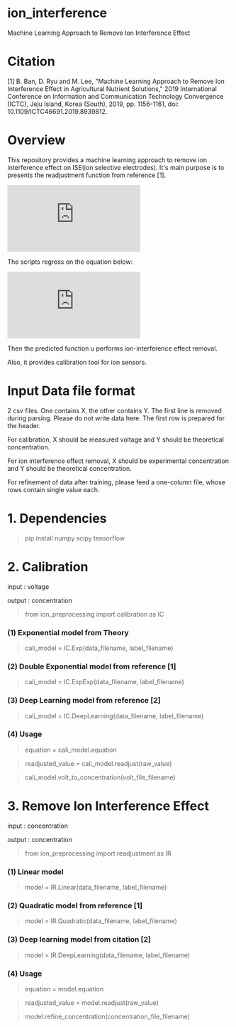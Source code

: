 # ion_interference
Machine Learning Approach to Remove Ion Interference Effect

# Citation
[1] B. Ban, D. Ryu and M. Lee, "Machine Learning Approach to Remove Ion Interference Effect in Agricultural Nutrient Solutions," 2019 International Conference on Information and Communication Technology Convergence (ICTC), Jeju Island, Korea (South), 2019, pp. 1156-1161, doi: 10.1109/ICTC46691.2019.8939812.

# Overview
This repository provides a machine learning approach to remove ion interference effect on ISE(ion selective electrodes).
It's main purpose is to presents the readjustment function from reference [1].

![equation](https://latex.codecogs.com/gif.latex?C_%7Br%7D%20%3D%20%5Cmu%20%28TDS%29%20%5Ctimes%20C_%7BISE%7D)

The scripts regress on the equation below:

![equation](https://latex.codecogs.com/gif.latex?%5Cmu%20%28TDS%29%20%5Capprox%20%5Cfrac%7BC_%7Br%7D%7D%7BC_%7BISE%7D%7D)

Then the predicted function u performs ion-interference effect removal.

Also, it provides calibration tool for ion sensors.

# Input Data file format
 2 csv files. One contains X, the other contains Y. The first line is removed during parsing. Please do not write data here. The first row is prepared for the header.
 
 For calibration, X should be measured voltage and Y should be theoretical concentration.
 
 For ion interference effect removal, X should be experimental concentration and Y should be theoretical concentration.
 
 For refinement of data after training, please feed a one-column file, whose rows contain single value each.
 

# 1. Dependencies
> pip install numpy scipy tensorflow

# 2. Calibration
input : voltage

output : concentration

>from ion_preprocessing import calibration as IC

### (1) Exponential model from Theory
> cali_model = IC.Exp(data_filename, label_filename)

### (2) Double Exponential model from reference [1]
> cali_model = IC.ExpExp(data_filename, label_filename)

### (3) Deep Learning model from reference [2]
> cali_model = IC.DeepLearning(data_filename, label_filename)

### (4) Usage

> equation = cali_model.equation

> readjusted_value = cali_model.readjust(raw_value)

> cali_model.volt_to_concentration(volt_file_filename)

# 3. Remove Ion Interference Effect
input : concentration

output : concentration


>from ion_preprocessing import readjustment as IR

### (1) Linear model
> model = IR.Linear(data_filename, label_filename)

### (2) Quadratic model from reference [1]
> model = IR.Quadratic(data_filename, label_filename)

### (3) Deep learning model from citation [2]
> model = IR.DeepLearning(data_filename, label_filename)

### (4) Usage

> equation = model.equation

> readjusted_value = model.readjust(raw_value)

> model.refine_concentration(concentration_file_filename)
